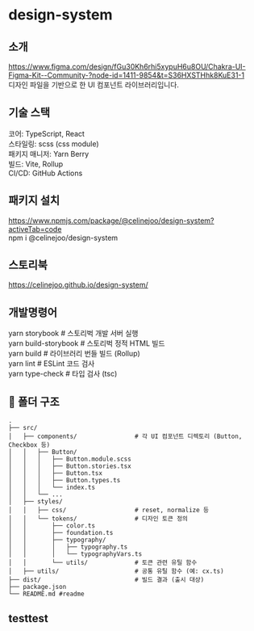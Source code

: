 # design-system

## 소개

https://www.figma.com/design/fGu30Kh6rhi5xypuH6u8OU/Chakra-UI-Figma-Kit--Community-?node-id=1411-9854&t=S36HXSTHhk8KuE31-1</br>
디자인 파일을 기반으로 한 UI 컴포넌트 라이브러리입니다.

## 기술 스택

코어: TypeScript, React </br>
스타일링: scss (css module) </br>
패키지 매니저: Yarn Berry</br>
빌드: Vite, Rollup </br>
CI/CD: GitHub Actions </br>

## 패키지 설치

https://www.npmjs.com/package/@celinejoo/design-system?activeTab=code</br>
npm i @celinejoo/design-system

## 스토리북

https://celinejoo.github.io/design-system/

## 개발명령어

yarn storybook # 스토리벅 개발 서버 실행</br>
yarn build-storybook # 스토리벅 정적 HTML 빌드</br>
yarn build # 라이브러리 번들 빌드 (Rollup)</br>
yarn lint # ESLint 코드 검사</br>
yarn type-check # 타입 검사 (tsc)

## 📁 폴더 구조

```
.
├── src/
│   ├── components/                # 각 UI 컴포넌트 디렉토리 (Button, Checkbox 등)
│   │   ├── Button/
│   │   │   ├── Button.module.scss
│   │   │   ├── Button.stories.tsx
│   │   │   ├── Button.tsx
│   │   │   ├── Button.types.ts
│   │   │   └── index.ts
│   │   └── ...
│   ├── styles/
│   │   ├── css/                   # reset, normalize 등
│   │   └── tokens/                # 디자인 토큰 정의
│   │       ├── color.ts
│   │       ├── foundation.ts
│   │       ├── typography/
│   │       │   ├── typography.ts
│   │       │   └── typographyVars.ts
│   │       └── utils/             # 토큰 관련 유틸 함수
│   ├── utils/                     # 공통 유틸 함수 (예: cx.ts)
├── dist/                          # 빌드 결과 (출시 대상)
├── package.json
└── README.md #readme
```

## testtest
